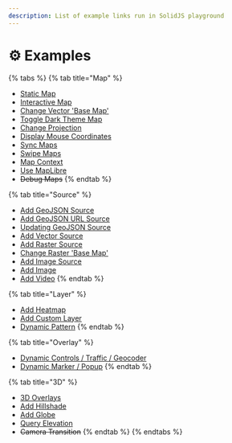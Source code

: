 ```yaml
---
description: List of example links run in SolidJS playground
---
```


# ⚙ Examples

{% tabs %}
{% tab title="Map" %}
* [Static Map](https://stackblitz.com/edit/solid-map-gl-static?embed=1&file=src%2Findex.tsx)
* [Interactive Map](https://stackblitz.com/edit/solid-map-gl-interactive?embed=1&file=src%2Findex.tsx)
* [Change Vector 'Base Map'](https://stackblitz.com/edit/solid-map-gl-vector-base?embed=1&file=src%2Findex.tsx)
* [Toggle Dark Theme Map](https://stackblitz.com/edit/solid-map-gl-dark-theme?embed=1&file=src%2Findex.tsx)
* [Change Projection](https://stackblitz.com/edit/solid-map-gl-projection?embed=1&file=src%2Findex.tsx)
* [Display Mouse Coordinates](https://stackblitz.com/edit/solid-map-gl-mouse?embed=1&file=src%2Findex.tsx)
* [Sync Maps](https://stackblitz.com/edit/solid-map-gl-sync?embed=1&file=src%2Findex.tsx)
* [Swipe Maps](https://stackblitz.com/edit/solid-map-gl-swipe?embed=1&file=src%2Findex.tsx)
* [Map Context](https://stackblitz.com/edit/solid-map-gl-fit-bounds?embed=1&file=src%2Findex.tsx)
* [Use MapLibre](https://stackblitz.com/edit/solid-map-gl-use-maplibre?embed=1&file=src%2Findex.tsx)
* ~~Debug Maps~~
{% endtab %}

{% tab title="Source" %}
* [Add GeoJSON Source](https://stackblitz.com/edit/solid-map-gl-geojson?embed=1&file=src%2Findex.tsx)
* [Add GeoJSON URL Source](https://stackblitz.com/edit/solid-map-gl-url?embed=1&file=src%2Findex.tsx)
* [Updating GeoJSON Source](https://stackblitz.com/edit/solid-map-gl-update?embed=1&file=src%2Findex.tsx)
* [Add Vector Source](https://stackblitz.com/edit/solid-map-gl-vector?embed=1&file=src%2Findex.tsx)
* [Add Raster Source](https://stackblitz.com/edit/solid-map-gl-raster?embed=1&file=src%2Findex.tsx)
* [Change Raster 'Base Map'](https://stackblitz.com/edit/solid-map-gl-toggle-raster?embed=1&file=src%2Findex.tsx)
* [Add Image Source](https://stackblitz.com/edit/solid-map-gl-image-source?embed=1&file=src%2Findex.tsx)
* [Add Image](https://stackblitz.com/edit/solid-map-gl-image?embed=1&file=src%2Findex.tsx)
* [Add Video](https://stackblitz.com/edit/solid-map-gl-video?embed=1&file=src%2Findex.tsx)
{% endtab %}

{% tab title="Layer" %}
* [Add Heatmap](https://stackblitz.com/edit/solid-map-gl-heatmap?embed=1&file=src%2Findex.tsx)
* [Add Custom Layer](https://stackblitz.com/edit/solid-map-gl-custom-layer?embed=1&file=src%2Findex.tsx)
* [Dynamic Pattern](https://stackblitz.com/edit/solid-map-gl-pattern?embed=1&file=src%2Findex.tsx)
{% endtab %}

{% tab title="Overlay" %}
* [Dynamic Controls / Traffic / Geocoder](https://stackblitz.com/edit/solid-map-gl-controls?embed=1&file=src%2Findex.tsx)
* [Dynamic Marker / Popup](https://stackblitz.com/edit/solid-map-gl-marker-popup?embed=1&file=src/index.tsx)
{% endtab %}

{% tab title="3D" %}
* [3D Overlays](https://stackblitz.com/edit/solid-map-gl-3d-overlay?embed=1&file=src%2Findex.tsx)
* [Add Hillshade](https://stackblitz.com/edit/solid-map-gl-hillshade?embed=1&file=src%2Findex.tsx)
* [Add Globe](https://stackblitz.com/edit/solid-map-gl-globe?embed=1&file=src%2Findex.tsx)
* [Query Elevation](https://stackblitz.com/edit/solid-map-gl-query-elevation?embed=1&file=src%2Findex.tsx)
* ~~Camera Transition~~
{% endtab %}
{% endtabs %}
